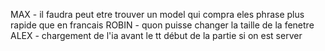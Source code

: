 MAX - il faudra peut etre trouver un model qui compra eles phrase plus rapide que en francais
ROBIN - quon puisse changer la taille de la fenetre
ALEX - chargement de l'ia avant le tt début de la partie si on est server
